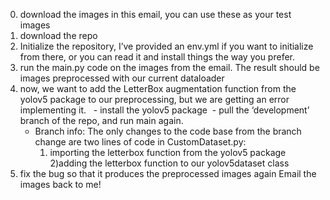 0) download the images in this email, you can use these as your test images 
1) download the repo
2) Initialize the repository, I’ve provided an env.yml if you want to initialize from there, or you can read it and install things the way you prefer.
3) run the main.py code on the images from the email.  The result should be images preprocessed with our current dataloader
4) now, we want to add the LetterBox augmentation function from the yolov5 package to our preprocessing, but we are getting an error implementing it.  	- install the yolov5 package 	- pull the ‘development’ branch of the repo, and run main again.
   * Branch info: The only changes to the code base from the branch change are two lines of code in CustomDataset.py:
     1) importing the letterbox function from the yolov5 package
     2)adding the letterbox function to our yolov5dataset class
5) fix the bug so that it produces the preprocessed images again
Email the images back to me! 
